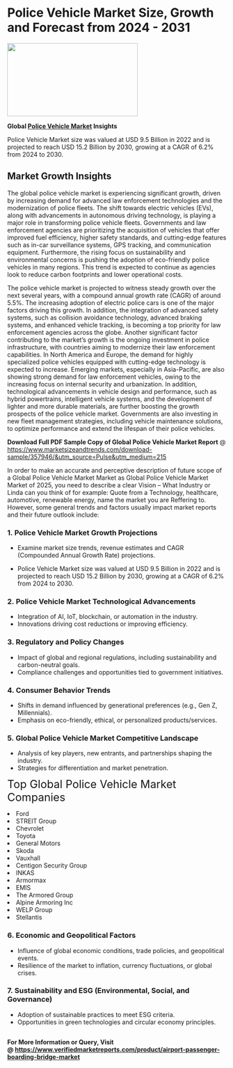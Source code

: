 <H1>Police Vehicle Market Size, Growth and Forecast from 2024 - 2031</H1><img class="aligncenter size-medium wp-image-584254" src="https://thirdeyenews.in/wp-content/uploads/2024/09/Global-Market-Research-300x168.jpeg" alt="" width="300" height="168" /><p><strong>Global&nbsp;<a href="https://www.marketsizeandtrends.com/download-sample/357946/&amp;utm_source=Pulse&amp;utm_medium=215">Police Vehicle Market</a> Insights</strong></p><p>Police Vehicle Market size was valued at USD 9.5 Billion in 2022 and is projected to reach USD 15.2 Billion by 2030, growing at a CAGR of 6.2% from 2024 to 2030.</p><p><h2>Market Growth Insights</h2> <p>The global police vehicle market is experiencing significant growth, driven by increasing demand for advanced law enforcement technologies and the modernization of police fleets. The shift towards electric vehicles (EVs), along with advancements in autonomous driving technology, is playing a major role in transforming police vehicle fleets. Governments and law enforcement agencies are prioritizing the acquisition of vehicles that offer improved fuel efficiency, higher safety standards, and cutting-edge features such as in-car surveillance systems, GPS tracking, and communication equipment. Furthermore, the rising focus on sustainability and environmental concerns is pushing the adoption of eco-friendly police vehicles in many regions. This trend is expected to continue as agencies look to reduce carbon footprints and lower operational costs.</p> <p></p> <p>The police vehicle market is projected to witness steady growth over the next several years, with a compound annual growth rate (CAGR) of around 5.5%. The increasing adoption of electric police cars is one of the major factors driving this growth. In addition, the integration of advanced safety systems, such as collision avoidance technology, advanced braking systems, and enhanced vehicle tracking, is becoming a top priority for law enforcement agencies across the globe. Another significant factor contributing to the market’s growth is the ongoing investment in police infrastructure, with countries aiming to modernize their law enforcement capabilities. In North America and Europe, the demand for highly specialized police vehicles equipped with cutting-edge technology is expected to increase. Emerging markets, especially in Asia-Pacific, are also showing strong demand for law enforcement vehicles, owing to the increasing focus on internal security and urbanization. In addition, technological advancements in vehicle design and performance, such as hybrid powertrains, intelligent vehicle systems, and the development of lighter and more durable materials, are further boosting the growth prospects of the police vehicle market. Governments are also investing in new fleet management strategies, including vehicle maintenance solutions, to optimize performance and extend the lifespan of their police vehicles. <p></p><p><span class=""><strong>Download Full PDF Sample Copy of Global Police Vehicle Market Report</strong> @ <a href="https://www.marketsizeandtrends.com/download-sample/357946/&amp;utm_source=Pulse&amp;utm_medium=215" target="_blank">https://www.marketsizeandtrends.com/download-sample/357946/&amp;utm_source=Pulse&amp;utm_medium=215</a></span></p><p>In order to make an accurate and perceptive description of future scope of a Global&nbsp;Police Vehicle Market Market as Global&nbsp;Police Vehicle Market Market of 2025, you need to describe a clear Vision &ndash; What Industry or Linda can you think of for example: Quote from a Technology, healthcare, automotive, renewable energy, name the market you are Reffering to. However, some general trends and factors usually impact market reports and their future outlook include:</p><h3>1.&nbsp;<strong>Police Vehicle Market Growth Projections</strong></h3><ul><li>Examine market size trends, revenue estimates and CAGR (Compounded Annual Growth Rate) projections.</li><li><p>Police Vehicle Market size was valued at USD 9.5 Billion in 2022 and is projected to reach USD 15.2 Billion by 2030, growing at a CAGR of 6.2% from 2024 to 2030.</p></li></ul><h3>2.&nbsp;<strong>Police Vehicle Market Technological Advancements</strong></h3><ul><li>Integration of AI, IoT, blockchain, or automation in the industry.</li><li>Innovations driving cost reductions or improving efficiency.</li></ul><h3>3.&nbsp;<strong>Regulatory and Policy Changes</strong></h3><ul><li>Impact of global and regional regulations, including sustainability and carbon-neutral goals.</li><li>Compliance challenges and opportunities tied to government initiatives.</li></ul><h3>4.&nbsp;<strong>Consumer Behavior Trends</strong></h3><ul><li>Shifts in demand influenced by generational preferences (e.g., Gen Z, Millennials).</li><li>Emphasis on eco-friendly, ethical, or personalized products/services.</li></ul><h3>5.&nbsp;<strong>Global Police Vehicle Market Competitive Landscape</strong></h3><ul><li>Analysis of key players, new entrants, and partnerships shaping the industry.</li><li>Strategies for differentiation and market penetration.</li></ul><p data-pm-slice="1 1 []"><span style="color: inherit; font-family: inherit; font-size: 25px;">Top Global Police Vehicle Market Companies</span></p><div class="" data-test-id=""><p><li>Ford</li><li> STREIT Group</li><li> Chevrolet</li><li> Toyota</li><li> General Motors</li><li> Skoda</li><li> Vauxhall</li><li> Centigon Security Group</li><li> INKAS</li><li> Armormax</li><li> EMIS</li><li> The Armored Group</li><li> Alpine Armoring Inc</li><li> WELP Group</li><li> Stellantis</li></p></div><h3>6.&nbsp;<strong>Economic and Geopolitical Factors</strong></h3><ul><li>Influence of global economic conditions, trade policies, and geopolitical events.</li><li>Resilience of the market to inflation, currency fluctuations, or global crises.</li></ul><h3>7.&nbsp;<strong>Sustainability and ESG (Environmental, Social, and Governance)</strong></h3><ul><li>Adoption of sustainable practices to meet ESG criteria.</li><li>Opportunities in green technologies and circular economy principles.</li></ul><h2><strong style="font-size: 14px;">For More Information or Query, Visit @&nbsp;</strong><a style="background-color: #ffffff; font-size: 14px;" href="https://www.marketsizeandtrends.com/report/police-vehicle-market/" target="_blank">https://www.verifiedmarketreports.com/product/airport-passenger-boarding-bridge-market</a></h2>
